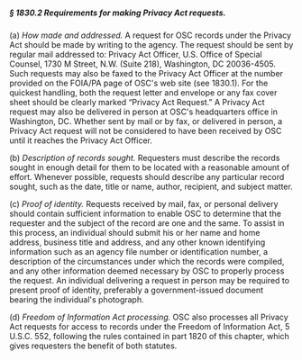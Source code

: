##### § 1830.2 Requirements for making Privacy Act requests. #####

(a) *How made and addressed.* A request for OSC records under the Privacy Act should be made by writing to the agency. The request should be sent by regular mail addressed to: Privacy Act Officer, U.S. Office of Special Counsel, 1730 M Street, N.W. (Suite 218), Washington, DC 20036-4505. Such requests may also be faxed to the Privacy Act Officer at the number provided on the FOIA/PA page of OSC's web site (see 1830.1). For the quickest handling, both the request letter and envelope or any fax cover sheet should be clearly marked “Privacy Act Request.” A Privacy Act request may also be delivered in person at OSC's headquarters office in Washington, DC. Whether sent by mail or by fax, or delivered in person, a Privacy Act request will not be considered to have been received by OSC until it reaches the Privacy Act Officer.

(b) *Description of records sought.* Requesters must describe the records sought in enough detail for them to be located with a reasonable amount of effort. Whenever possible, requests should describe any particular record sought, such as the date, title or name, author, recipient, and subject matter.

(c) *Proof of identity.* Requests received by mail, fax, or personal delivery should contain sufficient information to enable OSC to determine that the requester and the subject of the record are one and the same. To assist in this process, an individual should submit his or her name and home address, business title and address, and any other known identifying information such as an agency file number or identification number, a description of the circumstances under which the records were compiled, and any other information deemed necessary by OSC to properly process the request. An individual delivering a request in person may be required to present proof of identity, preferably a government-issued document bearing the individual's photograph.

(d) *Freedom of Information Act processing.* OSC also processes all Privacy Act requests for access to records under the Freedom of Information Act, 5 U.S.C. 552, following the rules contained in part 1820 of this chapter, which gives requesters the benefit of both statutes.